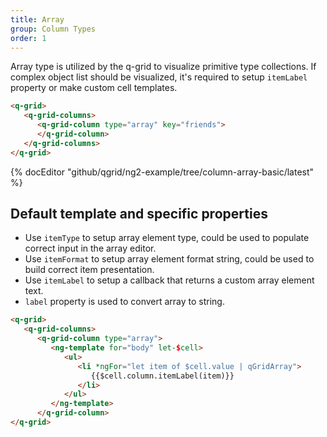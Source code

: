 ```yaml
---
title: Array
group: Column Types
order: 1
---
```


Array type is utilized by the q-grid to visualize primitive type collections. If complex object list should be visualized, it's required to setup `itemLabel` property or make custom cell templates.

```html
<q-grid>
   <q-grid-columns>
      <q-grid-column type="array" key="friends">
      </q-grid-column>
   </q-grid-columns>
</q-grid>
```

{% docEditor "github/qgrid/ng2-example/tree/column-array-basic/latest" %}

## Default template and specific properties

* Use `itemType` to setup array element type, could be used to populate correct input in the array editor.
* Use `itemFormat` to setup array element format string, could be used to build correct item presentation.
* Use `itemLabel` to setup a callback that returns a custom array element text.
* `label` property is used to convert array to string.

```html
<q-grid>
   <q-grid-columns>
      <q-grid-column type="array">
         <ng-template for="body" let-$cell>
            <ul>
               <li *ngFor="let item of $cell.value | qGridArray">
                  {{$cell.column.itemLabel(item)}}
               </li>
            </ul>
         </ng-template>
      </q-grid-column>
</q-grid>
```